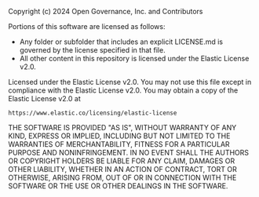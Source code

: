 Copyright (c) 2024 Open Governance, Inc. and Contributors

Portions of this software are licensed as follows:

* Any folder or subfolder that includes an explicit LICENSE.md is governed by the license specified in that file.
* All other content in this repository is licensed under the Elastic License v2.0.

Licensed under the Elastic License v2.0. You may not use this file except in compliance with the Elastic License v2.0. You may obtain a copy of the Elastic License v2.0 at

    https://www.elastic.co/licensing/elastic-license

THE SOFTWARE IS PROVIDED "AS IS", WITHOUT WARRANTY OF ANY KIND, EXPRESS OR
IMPLIED, INCLUDING BUT NOT LIMITED TO THE WARRANTIES OF MERCHANTABILITY,
FITNESS FOR A PARTICULAR PURPOSE AND NONINFRINGEMENT. IN NO EVENT SHALL THE
AUTHORS OR COPYRIGHT HOLDERS BE LIABLE FOR ANY CLAIM, DAMAGES OR OTHER
LIABILITY, WHETHER IN AN ACTION OF CONTRACT, TORT OR OTHERWISE, ARISING FROM,
OUT OF OR IN CONNECTION WITH THE SOFTWARE OR THE USE OR OTHER DEALINGS IN THE
SOFTWARE.
